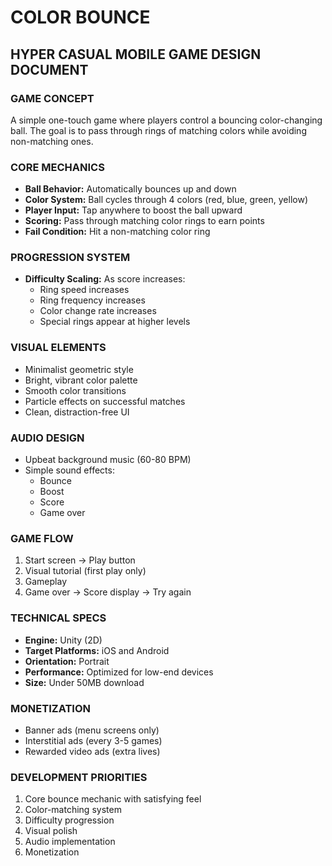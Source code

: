 # COLOR BOUNCE
## HYPER CASUAL MOBILE GAME DESIGN DOCUMENT

### GAME CONCEPT
A simple one-touch game where players control a bouncing color-changing ball. The goal is to pass through rings of matching colors while avoiding non-matching ones.

### CORE MECHANICS
- **Ball Behavior:** Automatically bounces up and down
- **Color System:** Ball cycles through 4 colors (red, blue, green, yellow)
- **Player Input:** Tap anywhere to boost the ball upward
- **Scoring:** Pass through matching color rings to earn points
- **Fail Condition:** Hit a non-matching color ring

### PROGRESSION SYSTEM
- **Difficulty Scaling:** As score increases:
  - Ring speed increases
  - Ring frequency increases
  - Color change rate increases
  - Special rings appear at higher levels

### VISUAL ELEMENTS
- Minimalist geometric style
- Bright, vibrant color palette
- Smooth color transitions
- Particle effects on successful matches
- Clean, distraction-free UI

### AUDIO DESIGN
- Upbeat background music (60-80 BPM)
- Simple sound effects:
  - Bounce
  - Boost
  - Score
  - Game over

### GAME FLOW
1. Start screen → Play button
2. Visual tutorial (first play only)
3. Gameplay
4. Game over → Score display → Try again

### TECHNICAL SPECS
- **Engine:** Unity (2D)
- **Target Platforms:** iOS and Android
- **Orientation:** Portrait
- **Performance:** Optimized for low-end devices
- **Size:** Under 50MB download

### MONETIZATION
- Banner ads (menu screens only)
- Interstitial ads (every 3-5 games)
- Rewarded video ads (extra lives)

### DEVELOPMENT PRIORITIES
1. Core bounce mechanic with satisfying feel
2. Color-matching system
3. Difficulty progression
4. Visual polish
5. Audio implementation
6. Monetization
